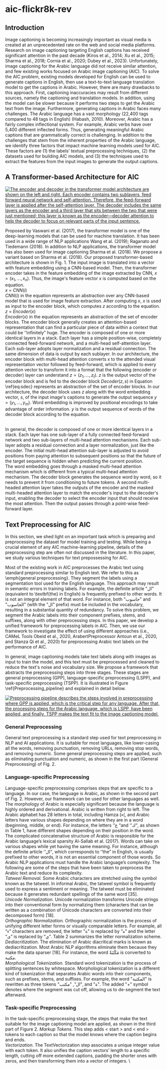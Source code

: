 # aic-flickr8k-rev
## Introduction
Image captioning is becoming increasingly important as visual media is created at an unprecedented rate on the web and social media platforms. Research on image captioning targeting English captions has received significant attention in the past decade (Kiros et al., 2014; Xu et al., 2015; Sharma et al., 2018; Cornia et al., 2020; Dubey et al., 2023). Unfortunately, image captioning for the Arabic language did not receive similar attention, and few existing works focused on Arabic image captioning (AIC). To solve the AIC problem, existing models developed for English can be used to generate captions in English, then use a text-to-text language translation model to get the captions in Arabic. However, there are many drawbacks to this approach. First, captioning inaccuracies may result from different sources, namely the captioning and translation models. In addition, using the model can be slower because it performs two steps to get the Arabic text from the image. Furthermore, generating captions in Arabic faces many challenges. The Arabic language has a vast morphology (22,400 tags compared to 48 tags in English) (Habash, 2010). Moreover, Arabic has a fairly complex inflectional system. For example, Arabic verbs have over 5,400 different inflected forms. Thus, generating meaningful Arabic captions that are grammatically correct is challenging. In addition to the challenges that stem from the inherent properties of the Arabic language, we identify three factors that impact machine learning models used for AIC. These factors are (1) the labels’ textual preprocessing techniques, (2) the datasets used for building AIC models, and (3) the techniques used to extract the features from the input images to generate the output captions.

## A Transformer-based Architecture for AIC
[![The encoder and decoder in the transformer model architecture are shown on the left and right. Each encoder contains two sublayers, feed forward neural network and self-attention. Therefore, the feed-forward layer is applied after the self-attention layer. The decoder includes the same layers as the encoder and a third layer that sits between the two that were just mentioned; this layer is known as the encoder—decoder attention to help the decoder to focus on relevant parts of the input sentence.](https://i.postimg.cc/htcynQyV/Transformer-Architecture2-1.png)](https://postimg.cc/jL3QQ2rj)

Proposed by Vaswani et al. (2017), the transformer model is one of the deep-learning models that can be used for machine translation. It has been used in a wide range of NLP applications Wang et al. (2019); Raganato and Tiedemann (2018). In addition to NLP applications, the transformer model has also been used for image captioning Sharma et al. (2018). We propose a variant based on Sharma et al. (2018).
Our proposed transformer-based architecture is shown in Fig. 1. The input image is translated into a vector with feature embedding using a CNN-based model. Then, the transformer encoder takes in the feature embedding of the image extracted by CNN, $x = (x_1,..., x_n)$. Thus, the image's feature vector $x$ is computed based on the equation.
\
   $x$ = $CNN(i)$
\
$CNN(i)$ in the equation represents an abstraction over any CNN-based model that is used for image feature extraction. 
After computing $x$, $x$ is used as input to the encoder block, which computes $z$ according to the equation.
$z$ = $Encoder(x)$
\
$Encoder(x)$ in the equation represents an abstraction of the set of encoder blocks. The encoder block generally creates an attention-based representation that can find a particular piece of data within a context that could be ‘‘infinitely” huge. The encoder is composed of one or more identical layers in a stack. Each layer has a simple position-wise, completely connected feed-forward network, and a multi-head self-attention layer. Each sub-layer adopts layer normalization and a residual connection. The same dimension of data is output by each sublayer. In our architecture, the encoder block with multi-head attention converts x to the attended visual representation vector followed by feed-forward, which is applied to every attention vector to transform it into a format that the following (encoder or decoder) layer can understand $z = (z_1, ..., z_t)$. $z$ is the output vector of the encoder block and is fed to the decoder block
$Decoder(z,s)$ in Equation \ref{eq:sdec} represents an abstraction of the set of encoder blocks. In our architecture, the decoder block uses $z$ along with the word embedding vector, $s$, of the input image's captions to generate the output sequence $y = (y_1,..., y_m)$. Word embedding is improved by positional encodings to take advantage of order information. $y$ is the output sequence of words of the decoder block according to the equation.

\
In general, the decoder is composed of one or more identical layers in a stack. Each layer has one sub-layer of a fully connected feed-forward network and two sub-layers of multi-head attention mechanisms. Each sub-layer adopts a residual connection and a layer normalization, just like the encoder. The initial multi-head attention sub-layer is adjusted to avoid positions from paying attention to subsequent positions so that the future of the target sequence is hidden when predicting the current position.
\
The word embedding goes through a masked multi-head attention mechanism which is different from a typical multi-head attention mechanism. The decoder block generates the sequence word by word, so it needs to prevent it from conditioning to future tokens. A second multi-headed attention layer takes the outputs of the encoder and the masked multi-headed attention layer to match the encoder's input to the decoder's input, enabling the decoder to select the encoder input that should receive the most attention. Then the output passes through a point-wise feed-forward layer.

## Text Preprocessing for AIC
In this section, we shed light on an important task which is preparing and preprocessing the dataset for model training and testing. While being a crucial element of any AIC machine-learning pipeline, details of the preprocessing step are often not discussed in the literature. In this paper, we study various techniques for text prepossessing for AIC.   

Most of the existing work in AIC preprocesses the Arabic text using standard preprocessing similar to English text. We refer to this as \emph{general preprocessing}. They segment the labels using a segmentation tool used for the English language. This approach may result in semantic errors in training labels. For example, the definite article "ال" (equivalent to \textbf{the} in English) is frequently prefixed to other words. It is not an integral element of that word. For instance, both "حاسوب" and "الحاسوب" (with the "ال" prefix) must be included in the vocabulary, resulting in a substantial quantity of redundancy. To solve this problem, we segment the Arabic labels into their component prefixes, stems, and suffixes, along with other preprocessing steps. In this paper, we develop a unified framework for preprocessing labels in AIC. Then, we use our framework to investigate the effect of using different approaches (i.e., CAMeL Tools Obeid et al., 2020, ArabertPreprocessor Antoun et al., 2020, and Stanza Qi et al., 2020) for preprocessing Arabic text labels on the performance of AIC.

In general, image captioning models take text labels along with images as input to train the model, and this text must be preprocessed and cleaned to reduce the text's noise and vocabulary size. We propose a framework that abstracts the preprocessing steps into three stages. These stages are general preprocessing (GPP), language-specific preprocessing (LSPP), and task-specific preprocessing (TSPP). It is illustrated in Figure \ref{Preprocessing_pipeline} and explained in detail below.

[![Preprocessing pipeline describes the steps involved in preprocessing where GPP is applied, which is the critical step for any language. After that, the processing steps for the Arabic language, which is LSPP, have been applied, and finally, TSPP makes the text fit to the image captioning model.](https://i.postimg.cc/3wpdZWhb/preprocessing-pipeline111-2.png)](https://postimg.cc/nsFFFFCv)

### General Preprocessing
General text preprocessing is a standard step used for text preprocessing in NLP and AI applications. It is suitable for most languages, like lower-casing all the words, removing punctuation, removing URLs, removing stop words, and removing numeric. Some general preprocessing steps are applied, such as eliminating punctuation and numeric, as shown in the first part (General Preprocessing) of Fig. 2.
### Language-specific Preprocessing
Language-specific preprocessing comprises steps that are specific to a language. In our case, the language is Arabic, as shown in the second part of Fig. 2. However, our framework can be used for other languages as well. The morphology of Arabic is especially significant because the language is highly ordered and derivational. Arabic is written from right to left. The Arabic alphabet has 28 letters in total, including Hamza (ء(, and Arabic letters have various shapes depending on where they are in a word (beginning, middle, or end). For instance, the letters ‘‘ع “and ‘‘ك“, as shown in Table 1, have different shapes depending on their position in the word. The complicated concatenative structure of Arabic is responsible for the Arabic language’s lexical sparsity Al-Sallab et al. (2017). Words can take on various shapes while yet having the same meaning. For instance, although the definite article ‘‘ال“, which corresponds to ‘‘the” in English, is usually prefixed to other words, it is not an essential component of those words. So Arabic NLP applications must handle the Arabic language’s complexity. The following are some of the steps that have been taken to preprocess the Arabic text and reduce its complexity.
\
_Tatweel Removal._ Some Arabic characters are stretched using the symbol known as the tatweel. In informal Arabic, the tatweel symbol is frequently used to express a sentiment or meaning. The tatweel must be eliminated because it generates redundant spellings of the same word [35].
\
*Unicode Normalization.* Unicode normalization transforms Unicode strings into their conventional form by normalizing them (characters that can be written as a combination of Unicode characters are converted into their decomposed form) [18].
\
*Orthographic Normalization.* Orthographic normalization is the process of unifying different letter forms or visually comparable letters. For example, all “ء” characters are removed, the letter "ة" is replaced by “ه” and the letter “ى” is replaced by “ي”. Table 2 summarizes the letter normalization scheme.
\
*Dediacritization.* The elimination of Arabic diacritical marks is known as dediacritization. Most Arabic NLP algorithms eliminate them because they make the data sparser [18]. For instance, the word مَكْتَبَةٌ is converted to مكتبة.
\
*Morphological Tokenization.* Standard word tokenization is the process of splitting sentences by whitespace. Morphological tokenization is a different kind of tokenization that separates Arabic words into their components, such as prefixes, stems, and suffixes. For example, the word "المكتبة" is rewritten as three tokens "ال", "مكتب", and "ة". The added "+" symbol denotes where the segment was cut off, allowing us to de-segment the text afterward.

### Task-specific Preprocessing
In the task-specific preprocessing stage, the steps that make the text suitable for the image captioning model are applied, as shown in the third part of Figure 2.
*Markup Tokens.* This step adds < start > and < end > tokens to each caption so that the model knows where the caption begins and ends.
\
*Vectorization.* The TextVectorization step associates a unique integer value with each token. It also unifies the caption vectors’ length to a specific length, cutting off more extended captions, padding the shorter ones with zeros, and then transforming them into a vector of integers.
\
